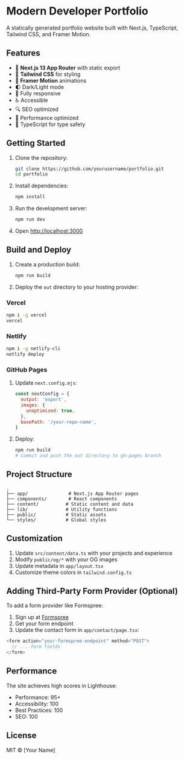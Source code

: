 # Modern Developer Portfolio

A statically generated portfolio website built with Next.js, TypeScript, Tailwind CSS, and Framer Motion.

## Features

- 🚀 **Next.js 13 App Router** with static export
- 💨 **Tailwind CSS** for styling
- 🎨 **Framer Motion** animations
- 🌓 Dark/Light mode
- 📱 Fully responsive
- ♿ Accessible
- 🔍 SEO optimized
- 🎯 Performance optimized
- 📝 TypeScript for type safety

## Getting Started

1. Clone the repository:
   ```bash
   git clone https://github.com/yourusername/portfolio.git
   cd portfolio
   ```

2. Install dependencies:
   ```bash
   npm install
   ```

3. Run the development server:
   ```bash
   npm run dev
   ```

4. Open [http://localhost:3000](http://localhost:3000)

## Build and Deploy

1. Create a production build:
   ```bash
   npm run build
   ```

2. Deploy the `out` directory to your hosting provider:

### Vercel
```bash
npm i -g vercel
vercel
```

### Netlify
```bash
npm i -g netlify-cli
netlify deploy
```

### GitHub Pages
1. Update `next.config.mjs`:
   ```js
   const nextConfig = {
     output: 'export',
     images: {
       unoptimized: true,
     },
     basePath: '/your-repo-name',
   }
   ```

2. Deploy:
   ```bash
   npm run build
   # Commit and push the out directory to gh-pages branch
   ```

## Project Structure

```
.
├── app/               # Next.js App Router pages
├── components/        # React components
├── content/          # Static content and data
├── lib/              # Utility functions
├── public/           # Static assets
└── styles/           # Global styles
```

## Customization

1. Update `src/content/data.ts` with your projects and experience
2. Modify `public/og/*` with your OG images
3. Update metadata in `app/layout.tsx`
4. Customize theme colors in `tailwind.config.ts`

## Adding Third-Party Form Provider (Optional)

To add a form provider like Formspree:

1. Sign up at [Formspree](https://formspree.io)
2. Get your form endpoint
3. Update the contact form in `app/contact/page.tsx`:

```typescript
<form action="your-formspree-endpoint" method="POST">
  // ... form fields
</form>
```

## Performance

The site achieves high scores in Lighthouse:
- Performance: 95+
- Accessibility: 100
- Best Practices: 100
- SEO: 100

## License

MIT © [Your Name]
